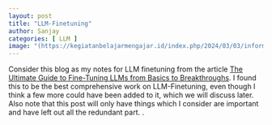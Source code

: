 ```yaml
---
layout: post
title: "LLM-Finetuning"
author: Sanjay
categories: [ LLM ]
image: "(https://kegiatanbelajarmengajar.id/index.php/2024/03/03/informatics-and-generic-skills-in-high-school-computer-science-class/)"
---
```


Consider this blog as my notes for LLM finetuning from the article [The Ultimate Guide to Fine-Tuning LLMs from Basics to Breakthroughs](https://arxiv.org/html/2408.13296v1). I found this to be the best comprehensive work on LLM-Finetuning, even though I think a few more could have been added to it, which we will discuss later.
Also note that this post will only have things which I consider are important and have left out all the redundant part.
.
